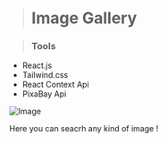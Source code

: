 ># Image Gallery



>### Tools
* React.js
* Tailwind.css
* React Context Api
* PixaBay Api


![Image](https://i.ibb.co/SQg8gQp/Screenshot-155.png) 

Here you can seacrh any kind of image !
